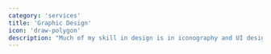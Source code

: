 ```yaml
---
category: 'services'
title: 'Graphic Design'
icon: 'draw-polygon'
description: "Much of my skill in design is in iconography and UI design since I've been doing it for so long."
---
```


